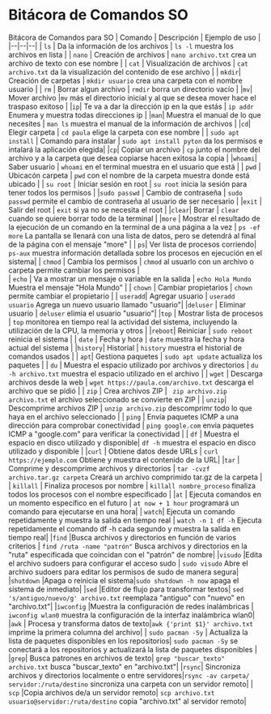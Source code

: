 # Bitácora de Comandos SO
Bitácora de Comandos para SO
| Comando | Descripción | Ejemplo de uso |
|--|--|--|
| `ls`  | Da la información de los archivos | `ls -l` muestra los archivos en lista |
| `nano` | Creación de archivos | `nano archivo.txt` crea un archivo de texto con ese nombre |
| `cat` | Visualización de archivos | `cat archivo.txt` da la visualización del contenido de ese archivo |
| `mkdir`| Creación de carpetas |  `mkdir usuario` crea una carpeta con el nombre usuario |
| `rm` | Borrar algun archivo | `rmdir` borra un directorio vacío |
|`mv`| Mover archivo |`mv` más el directorio inicial y al que se desea mover hace el traspaso exitoso |
|`ip`| Te va a dar la dirección ip en la que estás | `ip addr` Enumera y muestra todas direcciones ip |
|`man`| Muestra el manual de lo que necesites | `man ls` muestra el manual de la información de archivos |
|`cd`| Elegir carpeta | `cd paula`  elige la carpeta con ese nombre |
| `sudo apt install` | Comando para instalar | `sudo apt install pyton` da los permisos e intalará la aplicación elegida|
|`cp`| Copiar un archivo | `cp` junto el nombre del archivo y a la carpeta que desea copiarse hacen exitosa la copia |
|`whoami`| Saber usuario | `whoami` en el terminal muestra en el usuario que está |
| `pwd` | Ubicacón carpeta | `pwd` con el nombre de la carpeta muestra donde está ubicado |
| `su root` | Iniciar sesión en root | `su root`  inicia la sesión para tener todos los permisos |
|`sudo passwd` | Cambio de contraseña | `sudo passwd` permite el cambio de contraseña al usuario de ser necesario |
|`exit` | Salir del root | `exit` si ya no se necesita el root |
|`clear`| Borrar | `clear` cuando se quiere borrar todo de la terminal |
|`more` | Mostrar el resultado de la ejecución de un comando en la terminal de a una página a la vez | `ps -ef more` La pantalla se llenará con una lista de datos, pero se detendrá al final de la página con el mensaje "more" |
| `ps`| Ver lista de procesos corriendo| `ps-aux`  muestra información detallada sobre los procesos en ejecución en el sistema|
| `chmod` | Cambia los permisos | `chmod` al usuarlo con un archivo o carpeta permite cambiar los permisos |  
| `echo` | Va a mostrar un mensaje o variable en la salida | `echo Hola Mundo` Muestra el mensaje "Hola Mundo" |
| `chown` | Cambiar propietarios | `chown` permite cambiar el propietario |
| `useradd`| Agregar usuario | `useradd usuario` Agrega un nuevo usuario llamado "usuario"|
|`deluser` | Eliminar usuario | `deluser` elimia el usuario "usuario"|
|`top` | Mostrar lista de procesos | `top` monitorea en tiempo real la actividad del sistema, incluyendo la utilización de la CPU, la memoria y otros |
|`reboot`| Reiniciar | `sudo reboot`  reinicia el sistema |
| `date` | Fecha y hora | `date` muestra la fecha y hora actual del sistema |
|`history`| Historial | `history` muestra el historial de comandos usados |
| `apt`| Gestiona paquetes | `sudo apt update` actualiza los paquetes |
| `du` | Muestra el espacio utilizado por archivos y directorios | `du -h archivo.txt` muestra el espacio  utilizado en el archivo |
| `wget` | Descarga archivos desde la web | `wget https://paula.com/archivo.txt` descarga el archivo que se pidió |
| `zip` | Crea archivos ZIP | ` zip archivo.zip archivo.txt` el archivo seleccionado se convierte en ZIP |
| `unzip`| Descomprime archivos ZIP | `unzip archivo.zip`  descomprimr todo lo que haya en el archivo seleccionado |
| `ping` | Envía paquetes ICMP a una dirección para comprobar conectividad | `ping google.com` envia paquetes ICMP a "google.com" para verificar la conectividad |
| `df` | Muestra el espacio en disco utilizado y disponible| `df -h` muestra el espacio en disco utilizado y disponible |
|`curl` | Obtiene datos desde URLs | `curl https://ejemplo.com` Obtiene y muestra el contenido de la URL|
|`tar` | Comprime y descomprime archivos y directorios | `tar -cvzf archivo.tar.gz carpeta` Creará un archivo comprimido tar.gz de la carpeta |
| `killall` | Finaliza procesos por nombre | `killall nombre_proceso` finaliza todos los procesos con el nombre especificado |
|`at` | Ejecuta comandos en un momento específico en el futuro | `at now + 1 hour` programará un comando para ejecutarse en una hora|
| `watch`| Ejecuta un comando repetidamente y muestra la salida en tiempo real | `watch -n 1 df -h` Ejecuta repetidamente el comando df -h cada segundo y muestra la salida en tiempo real|
|`find` |Busca archivos y directorios en función de varios criterios | `find /ruta -name "patrón"` Busca archivos y directorios en la "ruta" especificada que coincidan con el "patrón" de nombre|
|`visudo` |Edita el archivo sudoers para configurar el acceso sudo | `sudo visudo` Abre el archivo sudoers para editar los permisos de sudo de manera segura|
|`shutdown` |Apaga o reinicia el sistema|`sudo shutdown -h now` apaga el sistema de inmediato|
|`sed` |Editor de flujo para transformar textos| `sed 's/antiguo/nuevo/g' archivo.txt` reemplaza "antiguo" con "nuevo" en "archivo.txt"|
|`iwconfig` |Muestra la configuración de redes inalámbricas | `iwconfig wlan0` muestra la configuración de la interfaz inalámbrica wlan0|
|`awk` | Procesa y transforma datos de texto|`awk {'print $1}' archivo.txt` imprime la primera columna del archivo|
| `sudo pacman -Sy` | Actualiza la lista de paquetes disponibles en los repositorios| `sudo pacman -Sy` se conectará a los repositorios y actualizará la lista de paquetes disponibles |
|`grep`| Busca patrones en archivos de texto| `grep "buscar_texto" archivo.txt` busca "buscar_texto" en "archivo.txt"|
|`rsync`| Sincroniza archivos y directorios localmente o entre servidores|`rsync -av carpeta/ servidor:/ruta/destino` sincroniza una carpeta con un servidor remoto|
| `scp` |Copia archivos de/a un servidor remoto| `scp archivo.txt usuario@servidor:/ruta/destino` copia "archivo.txt" al servidor remoto|

